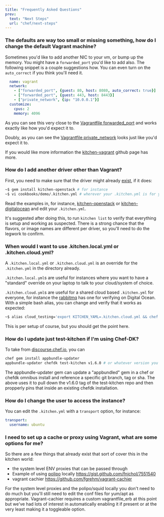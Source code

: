 ```yaml
---
title: "Frequently Asked Questions"
prev:
  text: "Next Steps"
  url: "chef/next-steps"
---
```


### The defaults are way too small or missing something, how do I change the default Vagrant machine?

Sometimes you'd like to add another NIC to your vm, or bump up the memory. You might have a `forwarded_port` you'd like
to add also. The following snippet is a couple suggestions how. You can even turn on the `auto_correct` if you think
you'll need it.

~~~yaml
  name: vagrant
  network:
    - ["forwarded_port", {guest: 80, host: 8080, auto_correct: true}]
    - ["forwarded_port", {guest: 443, host: 8443}]
    - ["private_network", {ip: "10.0.0.1"}]
  customize:
    cpus: 2
    memory: 4096
~~~

As you can see this very close to the [Vagrantfile forwarded_port](https://docs.vagrantup.com/v2/networking/forwarded_ports.html)
and works exactly like how you'd expect it to.

Doubly, as you can see the [Vagrantfile private_network](https://docs.vagrantup.com/v2/networking/private_network.html)
looks just like you'd expect it to.

If you would like more information the [kitchen-vagrant](https://github.com/test-kitchen/kitchen-vagrant) github page has more.

### How do I add another driver other than Vagrant?

First, you need to make sure that the driver might already [exist](https://github.com/test-kitchen/test-kitchen/blob/master/ECOSYSTEM.md),
if it does:

~~~bash
~$ gem install kitchen-openstack # for instance
~$ vi cookbooks/demo/.kitchen.yml # wherever your .kitchen.yml is for your cookbook
~~~

Read the examples in, for instance, [kitchen-openstack](https://github.com/test-kitchen/kitchen-openstack#minimum-configuration)
or [kitchen-digitalocean](https://github.com/test-kitchen/kitchen-digitalocean#installation-and-setup)
and edit your `.kitchen.yml`.

It's suggested after doing this, to run `kitchen list` to verify that everything
is setup and working as suspected. There is a strong chance that the flavors, or
image names are different per driver, so you'll need to do the legwork to confirm.

### When would I want to use .kitchen.local.yml or .kitchen.cloud.yml?

A `.kitchen.local.yml` or `.kitchen.cloud.yml` is an override for the `.kitchen.yml`
in the directory already.

`.kitchen.local.yml`s are useful for instances where you want to have a "standard"
override on your laptop to talk to your cloud/system of choice.

`.kitchen.cloud.yml`s are useful for a shared cloud based `.kitchen.yml` for
everyone, for instance the [rabbitmq](https://github.com/jjasghar/rabbitmq/blob/master/.kitchen.cloud.yml)
has one for verifying on Digital Ocean. With a simple bash alias, you can change
and verify that it works as expected:

```bash
~$ alias cloud_testing='export KITCHEN_YAML=.kitchen.cloud.yml && chef exec kitchen list'
```

This is per setup of course, but you should get the point here.

### How do I update just test-kitchen if I'm using Chef-DK?

To take from [discourse.chef.io](https://discourse.chef.io/t/updating-to-test-kitchen-1-6-0-in-a-chefdk-0-11-2-or-lesser/7899), you can

```bash
chef gem install appbundle-updater
appbundle-updater chefdk test-kitchen v1.6.0 # or whatever version you want update to
```

The appbundle-updater gem can update a "appbundled" gem in a chef or chefdk omnibus install and reference a specific git branch, tag or sha. The above uses it to pull down the v1.6.0 tag of the test-kitchen repo and then propperly pins that inside an existing chefdk installation.

### How do I change the user to access the instance?

You can edit the `.kitchen.yml` with a `transport` option, for instance:

```yaml
transport:
  username: ubuntu
```

### I need to set up a cache or proxy using Vagrant, what are some options for me?

So there are a few things that already exist that sort of cover this in the kitchen world:

- the system level ENV proxies that can be passed through
- Example of using [polipo](https://www.irif.univ-paris-diderot.fr/~jch/software/polipo/) locally https://gist.github.com/fnichol/7551540
- vagrant cachier https://github.com/fgrehm/vagrant-cachier

For the system level proxies and the polipo/squid locally you don't need to do much but you'll still need to edit the conf files for yum/apt as appropriate. Vagrant-cachier requires a custom vagrantfile_erb at this point but we've had lots of interest in automatically enabling it if present or at the very least making it a toggleable option.
